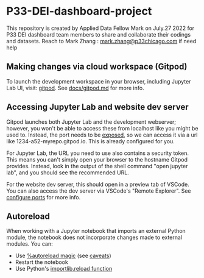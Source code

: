# P33-DEI-dashboard-project
This repository is created by Applied Data Fellow Mark on July.27 2022 for P33 DEI dashboard team members to share and collaborate their codings and datasets.
Reach to Mark Zhang : mark.zhang@p33chicago.com if need help

## Making changes via cloud workspace (Gitpod)

To launch the development workspace in your browser, including Jupyter Lab UI, visit: [gitpod](https://gitpod.io/#https://github.com/zhengzhangharris/P33-DEI-dashboard-project). See [docs/gitpod.md](./docs/gitpod.md) for more info.

## Accessing Jupyter Lab and website dev server

Gitpod launches both Jupyter Lab and the development webserver; however, you won't be able to access these from localhost like you might be used to. Instead, the port needs to be [exposed](https://www.gitpod.io/docs/config-ports), so we can access it via a url like 1234-a52-myrepo.gitpod.io. This is already configured for you.

For Jupyter Lab, the URL you need to use also contains a security token. This means you can't simply open your browser to the hostname Gitpod provides. Instead, look in the output of the shell command "open jupyter lab", and you should see the recommended URL.

For the website dev server, this should open in a preview tab of VSCode. You can also access the dev server via VSCode's "Remote Explorer". See [configure ports](https://www.gitpod.io/docs/config-ports) for more info.

## Autoreload

When working with a Jupyter notebook that imports an external Python module, the notebook does not incorporate changes made to external modules. You can:

* Use [%autoreload magic](https://ipython.readthedocs.io/en/stable/config/extensions/autoreload.html) (see [caveats](https://ipython.readthedocs.io/en/stable/config/extensions/autoreload.html#caveats))
* Restart the notebook
* Use Python's [importlib.reload function](https://docs.python.org/3/library/importlib.html#importlib.reload)
